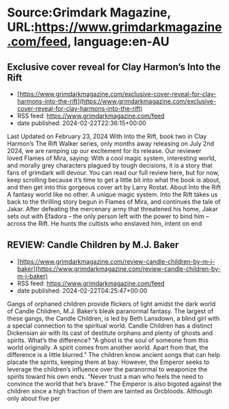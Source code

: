# Source:Grimdark Magazine, URL:https://www.grimdarkmagazine.com/feed, language:en-AU

## Exclusive cover reveal for Clay Harmon’s Into the Rift
 - [https://www.grimdarkmagazine.com/exclusive-cover-reveal-for-clay-harmons-into-the-rift](https://www.grimdarkmagazine.com/exclusive-cover-reveal-for-clay-harmons-into-the-rift)
 - RSS feed: https://www.grimdarkmagazine.com/feed
 - date published: 2024-02-22T22:36:15+00:00

<p>Last Updated on February 23, 2024 With Into the Rift, book two in Clay Harmon&#8217;s The Rift Walker series, only months away releasing on July 2nd 2024, we are ramping up our excitement for its release. Our reviewer loved Flames of Mira, saying: With a cool magic system, interesting world, and morally grey characters plagued by tough decisions, it is a story that fans of grimdark will devour. You can read our full review here, but for now, keep scrolling because it&#8217;s time to get a little bit into what the book is about, and then get into this gorgeous cover art by Larry Rostat. About Into the Rift A fantasy world like no other. A unique magic system. Into the Rift takes us back to the thrilling story begun in Flames of Mira, and continues the tale of Jakar. After defeating the mercenary army that threatened his home, Jakar sets out with Efadora – the only person left with the power to bind him – across the Rift. He hunts the cultists who enslaved him, intent on end

## REVIEW: Candle Children by M.J. Baker
 - [https://www.grimdarkmagazine.com/review-candle-children-by-m-j-baker](https://www.grimdarkmagazine.com/review-candle-children-by-m-j-baker)
 - RSS feed: https://www.grimdarkmagazine.com/feed
 - date published: 2024-02-22T04:25:47+00:00

<p>Gangs of orphaned children provide flickers of light amidst the dark world of Candle Children, M.J. Baker’s bleak paranormal fantasy. The largest of these gangs, the Candle Children, is led by Beth Lansdown, a blind girl with a special connection to the spiritual world. Candle Children has a distinct Dickensian air with its cast of destitute orphans and plenty of ghosts and spirits. What’s the difference? “A ghost is the soul of someone from this world originally. A spirit comes from another world. Apart from that, the difference is a little blurred.” The children know ancient songs that can help placate the spirits, keeping them at bay. However, the Emperor seeks to leverage the children’s influence over the paranormal to weaponize the spirits toward his own ends. “Never trust a man who feels the need to convince the world that he’s brave.” The Emperor is also bigoted against the children since a high fraction of them are tainted as Orcbloods. Although only about five per

